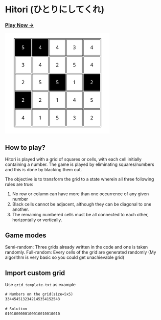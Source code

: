 Hitori (ひとりにしてくれ)
========

### [Play Now &rarr;](https://m4d4rchy.github.io/hitori/)

![](img/1.png)


How to play?
------------------
Hitori is played with a grid of squares or cells, with each cell initially containing a number. The game is played by eliminating squares/numbers and this is done by blacking them out. 

The objective is to transform the grid to a state wherein all three following rules are true:

1. No row or column can have more than one occurrence of any given number
2. Black cells cannot be adjacent, although they can be diagonal to one another.
3. The remaining numbered cells must be all connected to each other, horizontally or vertically.


Game modes
------------------
Semi-random: Three grids already written in the code and one is taken randomly.
Full-random: Every cells of the grid are generated randomly (My algorithm is very basic so you could get unachievable grid)

Import custom grid
------------------
Use ```grid_template.txt``` as example

```
# Numbers on the grid(size=5x5)
3344545132342145354152543

# Solution
0101000000100010010010010
```
